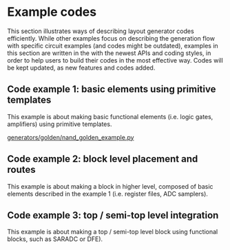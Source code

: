 # Example codes

This section illustrates ways of describing layout generator codes
efficiently. While other examples focus on describing the generation
flow with specific circuit examples (and codes might be outdated),
examples in this section are written in the with the newest APIs and
coding styles, in order to help users to build their codes in the
most effective way. Codes will be kept updated, as new features and
codes added.

## Code example 1: basic elements using primitive templates
This example is about making basic functional elements (i.e. logic gates,
amplifiers) using primitive templates.

[generators/golden/nand_golden_example.py](https://github.com/ucb-art/laygo/blob/master/generators/golden/nand_golden_example.py)

## Code example 2: block level placement and routes
This example is about making a block in higher level, composed of basic
elements described in the example 1 (i.e. register files, ADC samplers).

## Code example 3: top / semi-top level integration
This example is about making a top / semi-top level block using functional
blocks, such as SARADC or DFE).